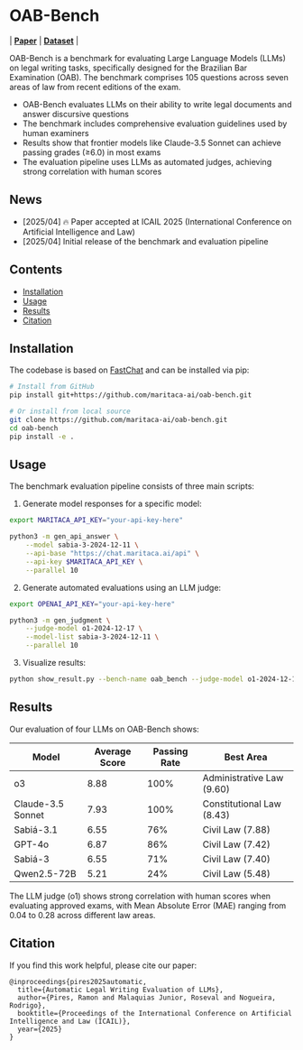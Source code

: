 # OAB-Bench
| [**Paper**](https://arxiv.org/abs/2504.21202) | [**Dataset**](https://huggingface.co/datasets/maritaca-ai/oab-bench) |

OAB-Bench is a benchmark for evaluating Large Language Models (LLMs) on legal writing tasks, specifically designed for the Brazilian Bar Examination (OAB). The benchmark comprises 105 questions across seven areas of law from recent editions of the exam.

- OAB-Bench evaluates LLMs on their ability to write legal documents and answer discursive questions
- The benchmark includes comprehensive evaluation guidelines used by human examiners
- Results show that frontier models like Claude-3.5 Sonnet can achieve passing grades (≥6.0) in most exams
- The evaluation pipeline uses LLMs as automated judges, achieving strong correlation with human scores

## News
- [2025/04] 🔥 Paper accepted at ICAIL 2025 (International Conference on Artificial Intelligence and Law)
- [2025/04] Initial release of the benchmark and evaluation pipeline

## Contents
- [Installation](#installation)
- [Usage](#usage)
- [Results](#results)
- [Citation](#citation)

## Installation

The codebase is based on [FastChat](https://github.com/lm-sys/FastChat) and can be installed via pip:

```bash
# Install from GitHub
pip install git+https://github.com/maritaca-ai/oab-bench.git

# Or install from local source
git clone https://github.com/maritaca-ai/oab-bench.git
cd oab-bench
pip install -e .
```

## Usage

The benchmark evaluation pipeline consists of three main scripts:

1. Generate model responses for a specific model:
```bash
export MARITACA_API_KEY="your-api-key-here"

python3 -m gen_api_answer \
    --model sabia-3-2024-12-11 \
    --api-base "https://chat.maritaca.ai/api" \
    --api-key $MARITACA_API_KEY \
    --parallel 10
```

2. Generate automated evaluations using an LLM judge:
```bash
export OPENAI_API_KEY="your-api-key-here"

python3 -m gen_judgment \
    --judge-model o1-2024-12-17 \
    --model-list sabia-3-2024-12-11 \
    --parallel 10
```

3. Visualize results:
```bash
python show_result.py --bench-name oab_bench --judge-model o1-2024-12-17
```

## Results

Our evaluation of four LLMs on OAB-Bench shows:

| Model | Average Score | Passing Rate | Best Area |
| --- | --- | --- | --- |
| o3 | 8.88 | 100% | Administrative Law (9.60) |
| Claude-3.5 Sonnet | 7.93 | 100% | Constitutional Law (8.43) |
| Sabiá-3.1 | 6.55 | 76% | Civil Law (7.88) |
| GPT-4o | 6.87 | 86% | Civil Law (7.42) |
| Sabiá-3 | 6.55 | 71% | Civil Law (7.40) |
| Qwen2.5-72B | 5.21 | 24% | Civil Law (5.48) |

The LLM judge (o1) shows strong correlation with human scores when evaluating approved exams, with Mean Absolute Error (MAE) ranging from 0.04 to 0.28 across different law areas.

## Citation

If you find this work helpful, please cite our paper:

```
@inproceedings{pires2025automatic,
  title={Automatic Legal Writing Evaluation of LLMs},
  author={Pires, Ramon and Malaquias Junior, Roseval and Nogueira, Rodrigo},
  booktitle={Proceedings of the International Conference on Artificial Intelligence and Law (ICAIL)},
  year={2025}
}
```
